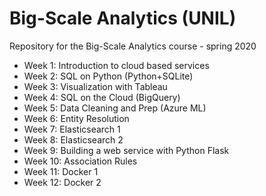 # Big-Scale Analytics (UNIL)
Repository for the Big-Scale Analytics course - spring 2020

- Week 1: Introduction to cloud based services
- Week 2: SQL on Python (Python+SQLite)
- Week 3: Visualization with Tableau
- Week 4: SQL on the Cloud (BigQuery)
- Week 5: Data Cleaning and Prep (Azure ML)
- Week 6: Entity Resolution
- Week 7: Elasticsearch 1
- Week 8: Elasticsearch 2
- Week 9: Building a web service with Python Flask
- Week 10: Association Rules
- Week 11: Docker 1
- Week 12: Docker 2

